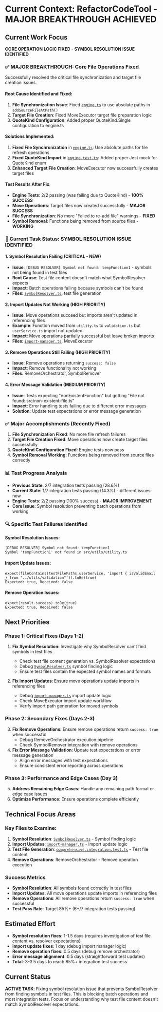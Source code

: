 # Current Context: RefactorCodeTool - MAJOR BREAKTHROUGH ACHIEVED

## Current Work Focus
**CORE OPERATION LOGIC FIXED - SYMBOL RESOLUTION ISSUE IDENTIFIED**

### ✅ **MAJOR BREAKTHROUGH: Core File Operations Fixed**
Successfully resolved the critical file synchronization and target file creation issues.

#### **Root Cause Identified and Fixed**:
1. **File Synchronization Issue**: Fixed [`engine.ts`](src/core/tools/refactor-code/engine.ts:1051) to use absolute paths in `addSourceFileAtPath()`
2. **Target File Creation**: Fixed MoveExecutor target file preparation logic
3. **QuoteKind Configuration**: Added proper QuoteKind.Single configuration to engine.ts

#### **Solutions Implemented**:
1. **Fixed File Synchronization** in [`engine.ts`](src/core/tools/refactor-code/engine.ts): Use absolute paths for file refresh operations
2. **Fixed QuoteKind Import** in [`engine.test.ts`](src/core/tools/refactor-code/__tests__/engine.test.ts): Added proper Jest mock for QuoteKind enum
3. **Enhanced Target File Creation**: MoveExecutor now successfully creates target files

#### **Test Results After Fix**:
- **Engine Tests**: 2/2 passing (was failing due to QuoteKind) - **100% SUCCESS**
- **Move Operations**: Target files now created successfully - **MAJOR SUCCESS**
- **File Synchronization**: No more "Failed to re-add file" warnings - **FIXED**
- **Symbol Removal**: Functions being removed from source files - **WORKING**

### 🎯 **Current Task Status: SYMBOL RESOLUTION ISSUE IDENTIFIED**

#### 1. **Symbol Resolution Failing** (CRITICAL - NEW)
- **Issue**: `[DEBUG RESOLVER] Symbol not found: tempFunction1` - symbols not being found in test files
- **Root Cause**: Test file content doesn't match what SymbolResolver expects
- **Impact**: Batch operations failing because symbols can't be found
- **Files**: [`SymbolResolver.ts`](src/core/tools/refactor-code/core/SymbolResolver.ts), test file generation

#### 2. **Import Updates Not Working** (HIGH PRIORITY)
- **Issue**: Move operations succeed but imports aren't updated in referencing files
- **Example**: Function moved from `utility.ts` to `validation.ts` but `userService.ts` import not updated
- **Impact**: Move operations partially successful but leave broken imports
- **Files**: [`import-manager.ts`](src/core/tools/refactor-code/utils/import-manager.ts), MoveExecutor

#### 3. **Remove Operations Still Failing** (HIGH PRIORITY)
- **Issue**: Remove operations returning `success: false`
- **Impact**: Remove functionality not working
- **Files**: RemoveOrchestrator, SymbolRemover

#### 4. **Error Message Validation** (MEDIUM PRIORITY)
- **Issue**: Tests expecting "nonExistentFunction" but getting "File not found: src/non-existent-file.ts"
- **Impact**: Error handling tests failing due to different error messages
- **Solution**: Update test expectations or error message generation

### ✅ **Major Accomplishments (Recently Fixed)**
1. **File Synchronization Fixed**: No more file refresh failures
2. **Target File Creation Fixed**: Move operations now create target files successfully
3. **QuoteKind Configuration Fixed**: Engine tests now pass
4. **Symbol Removal Working**: Functions being removed from source files correctly

### 📊 **Test Progress Analysis**
- **Previous State**: 2/7 integration tests passing (28.6%)
- **Current State**: 1/7 integration tests passing (14.3%) - different issues now
- **Engine Tests**: 2/2 passing (100% success) - **MAJOR IMPROVEMENT**
- **Core Issue**: Symbol resolution preventing batch operations from working

### 🔍 **Specific Test Failures Identified**

#### Symbol Resolution Issues:
```
[DEBUG RESOLVER] Symbol not found: tempFunction1
Symbol 'tempFunction1' not found in src/utils/utility.ts
```

#### Import Update Issues:
```
expect(fileContains(testFilePaths.userService, 'import { isValidEmail } from "../utils/validation"')).toBe(true)
Expected: true, Received: false
```

#### Remove Operation Issues:
```
expect(result.success).toBe(true)
Expected: true, Received: false
```

## Next Priorities

### Phase 1: Critical Fixes (Days 1-2)
1. **Fix Symbol Resolution**: Investigate why SymbolResolver can't find symbols in test files
   - Check test file content generation vs. SymbolResolver expectations
   - Debug [`SymbolResolver.ts`](src/core/tools/refactor-code/core/SymbolResolver.ts) symbol finding logic
   - Ensure test files contain the expected symbol names and formats

2. **Fix Import Updates**: Ensure move operations update imports in referencing files
   - Debug [`import-manager.ts`](src/core/tools/refactor-code/utils/import-manager.ts) import update logic
   - Check MoveExecutor import update workflow
   - Verify import path generation for moved symbols

### Phase 2: Secondary Fixes (Days 2-3)
3. **Fix Remove Operations**: Ensure remove operations return `success: true` when successful
   - Debug RemoveOrchestrator execution pipeline
   - Check SymbolRemover integration with remove operations
4. **Fix Error Message Validation**: Update test expectations or error message generation
   - Align error messages with test expectations
   - Ensure consistent error reporting across operations

### Phase 3: Performance and Edge Cases (Day 3)
5. **Address Remaining Edge Cases**: Handle any remaining path format or edge case issues
6. **Optimize Performance**: Ensure operations complete efficiently

## Technical Focus Areas

### Key Files to Examine:
1. **Symbol Resolution**: [`SymbolResolver.ts`](src/core/tools/refactor-code/core/SymbolResolver.ts) - Symbol finding logic
2. **Import Updates**: [`import-manager.ts`](src/core/tools/refactor-code/utils/import-manager.ts) - Import update logic
3. **Test File Generation**: [`comprehensive.integration.test.ts`](src/core/tools/refactor-code/__tests__/comprehensive.integration.test.ts) - Test file content
4. **Remove Operations**: RemoveOrchestrator - Remove operation execution

### Success Metrics
- **Symbol Resolution**: All symbols found correctly in test files
- **Import Updates**: All move operations update imports in referencing files
- **Remove Operations**: All remove operations return `success: true` when successful
- **Test Pass Rate**: Target 85%+ (6+/7 integration tests passing)

## Estimated Effort
- **Symbol resolution fixes**: 1-1.5 days (requires investigation of test file content vs. resolver expectations)
- **Import update fixes**: 1 day (debug import manager logic)
- **Remove operation fixes**: 0.5 days (debug remove orchestrator)
- **Error message alignment**: 0.5 days (straightforward test updates)
- **Total**: 3-3.5 days to reach 85%+ integration test success

## Current Status
**ACTIVE TASK**: Fixing symbol resolution issue that prevents SymbolResolver from finding symbols in test files. This is blocking batch operations and most integration tests. Focus on understanding why test file content doesn't match SymbolResolver expectations.